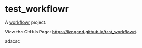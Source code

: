 # test_workflowr

A [workflowr][] project.

[workflowr]: https://github.com/workflowr/workflowr

View the GitHub Page: https://liangend.github.io/test_workflowr/.

adacsc
